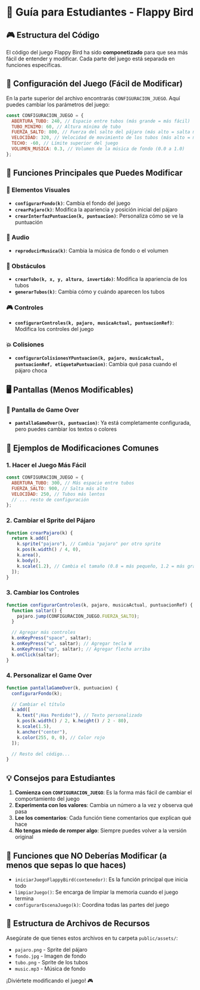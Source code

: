 # 📖 Guía para Estudiantes - Flappy Bird

## 🎮 Estructura del Código

El código del juego Flappy Bird ha sido **componetizado** para que sea más fácil de entender y modificar. Cada parte del juego está separada en funciones específicas.

## 🔧 Configuración del Juego (Fácil de Modificar)

En la parte superior del archivo encontrarás `CONFIGURACION_JUEGO`. Aquí puedes cambiar los parámetros del juego:

```javascript
const CONFIGURACION_JUEGO = {
  ABERTURA_TUBO: 240, // Espacio entre tubos (más grande = más fácil)
  TUBO_MINIMO: 60, // Altura mínima de tubo
  FUERZA_SALTO: 800, // Fuerza del salto del pájaro (más alto = salta más)
  VELOCIDAD: 320, // Velocidad de movimiento de los tubos (más alto = más difícil)
  TECHO: -60, // Límite superior del juego
  VOLUMEN_MUSICA: 0.3, // Volumen de la música de fondo (0.0 a 1.0)
};
```

## 📂 Funciones Principales que Puedes Modificar

### 🎨 Elementos Visuales

- **`configurarFondo(k)`**: Cambia el fondo del juego
- **`crearPajaro(k)`**: Modifica la apariencia y posición inicial del pájaro
- **`crearInterfazPuntuacion(k, puntuacion)`**: Personaliza cómo se ve la puntuación

### 🎵 Audio

- **`reproducirMusica(k)`**: Cambia la música de fondo o el volumen

### 🚧 Obstáculos

- **`crearTubo(k, x, y, altura, invertido)`**: Modifica la apariencia de los tubos
- **`generarTubos(k)`**: Cambia cómo y cuándo aparecen los tubos

### 🎮 Controles

- **`configurarControles(k, pajaro, musicaActual, puntuacionRef)`**: Modifica los controles del juego

### 💥 Colisiones

- **`configurarColisionesYPuntuacion(k, pajaro, musicaActual, puntuacionRef, etiquetaPuntuacion)`**: Cambia qué pasa cuando el pájaro choca

## 🖥️ Pantallas (Menos Modificables)

### 🎯 Pantalla de Game Over

- **`pantallaGameOver(k, puntuacion)`**: Ya está completamente configurada, pero puedes cambiar los textos o colores

## 🎯 Ejemplos de Modificaciones Comunes

### 1. Hacer el Juego Más Fácil

```javascript
const CONFIGURACION_JUEGO = {
  ABERTURA_TUBO: 300, // Más espacio entre tubos
  FUERZA_SALTO: 900, // Salta más alto
  VELOCIDAD: 250, // Tubos más lentos
  // ... resto de configuración
};
```

### 2. Cambiar el Sprite del Pájaro

```javascript
function crearPajaro(k) {
  return k.add([
    k.sprite("pajaro"), // Cambia "pajaro" por otro sprite
    k.pos(k.width() / 4, 0),
    k.area(),
    k.body(),
    k.scale(1.2), // Cambia el tamaño (0.8 = más pequeño, 1.2 = más grande)
  ]);
}
```

### 3. Cambiar los Controles

```javascript
function configurarControles(k, pajaro, musicaActual, puntuacionRef) {
  function saltar() {
    pajaro.jump(CONFIGURACION_JUEGO.FUERZA_SALTO);
  }

  // Agregar más controles
  k.onKeyPress("space", saltar);
  k.onKeyPress("w", saltar); // Agregar tecla W
  k.onKeyPress("up", saltar); // Agregar flecha arriba
  k.onClick(saltar);
}
```

### 4. Personalizar el Game Over

```javascript
function pantallaGameOver(k, puntuacion) {
  configurarFondo(k);

  // Cambiar el título
  k.add([
    k.text("¡Has Perdido!"), // Texto personalizado
    k.pos(k.width() / 2, k.height() / 2 - 80),
    k.scale(1.5),
    k.anchor("center"),
    k.color(255, 0, 0), // Color rojo
  ]);

  // Resto del código...
}
```

## 💡 Consejos para Estudiantes

1. **Comienza con `CONFIGURACION_JUEGO`**: Es la forma más fácil de cambiar el comportamiento del juego
2. **Experimenta con los valores**: Cambia un número a la vez y observa qué pasa
3. **Lee los comentarios**: Cada función tiene comentarios que explican qué hace
4. **No tengas miedo de romper algo**: Siempre puedes volver a la versión original

## 🚀 Funciones que NO Deberías Modificar (a menos que sepas lo que haces)

- `iniciarJuegoFlappyBird(contenedor)`: Es la función principal que inicia todo
- `limpiarJuego()`: Se encarga de limpiar la memoria cuando el juego termina
- `configurarEscenaJuego(k)`: Coordina todas las partes del juego

## 📝 Estructura de Archivos de Recursos

Asegúrate de que tienes estos archivos en tu carpeta `public/assets/`:

- `pajaro.png` - Sprite del pájaro
- `fondo.jpg` - Imagen de fondo
- `tubo.png` - Sprite de los tubos
- `music.mp3` - Música de fondo

¡Diviértete modificando el juego! 🎮
